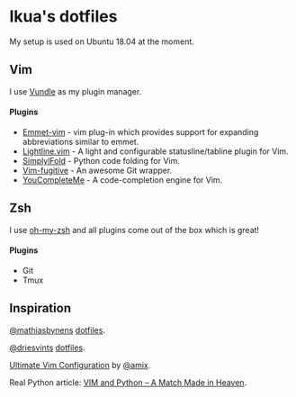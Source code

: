 # Ikua's dotfiles

My setup is used on Ubuntu 18.04 at the moment.

## Vim

I use [Vundle](https://github.com/VundleVim/Vundle.vim) as my plugin manager.

#### Plugins
- [Emmet-vim](https://github.com/mattn/emmet-vim) -  vim plug-in which provides support for expanding abbreviations similar to emmet.
- [Lightline.vim](https://github.com/itchyny/lightline.vim) - A light and configurable statusline/tabline plugin for Vim.
- [SimplylFold](https://github.com/tmhedberg/SimpylFold) -  Python code folding for Vim.
- [Vim-fugitive](https://github.com/tpope/vim-fugitive) - An awesome Git wrapper.
- [YouCompleteMe](https://github.com/Valloric/YouCompleteMe) - A code-completion engine for Vim.

## Zsh

I use [oh-my-zsh](https://github.com/robbyrussell/oh-my-zsh) and all plugins come out of the box which is great!

#### Plugins

- Git
- Tmux

## Inspiration

[@mathiasbynens](https://github.com/mathiasbynens) [dotfiles](https://github.com/mathiasbynens/dotfiles).

[@driesvints](https://github.com/driesvints/) [dotfiles](https://github.com/driesvints/dotfiles). 

[Ultimate Vim Configuration](https://github.com/amix/vimrc) by [@amix](https://github.com/amix).

Real Python article: [VIM and Python – A Match Made in Heaven](https://realpython.com/vim-and-python-a-match-made-in-heaven/).

